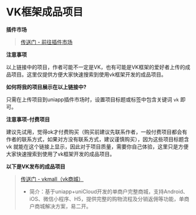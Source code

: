 # VK框架成品项目

**插件市场**

> [传送门 - 前往插件市场](https://ext.dcloud.net.cn/search?q=vk&orderBy=UpdatedDate&cat1=7&cat2=72)

**注意事项**

以上链接中的项目，作者可能不一定是VK，也有可能是VK框架的爱好者上传的成品项目。这里仅提供方便大家快速搜索到使用vk框架开发的成品项目。

**如何将我的项目展示在以上链接中?**

只需在上传项目到uniapp插件市场时，设置项目标题或标签中包含关键词 `vk` 即可。

**注意事项-付费项目**

建议先试用，觉得ok才付费购买（购买前建议先联系作者，一般付费项目都会有作者的联系方式，如果对方没有联系方式，建议谨慎购买），因为这些项目标题含 vk 就能在这个链接上显示，因此对于项目质量，需要你自己体验，这里只是方便大家快速搜索到使用了vk框架开发的成品项目。

**以下是VK发布的成品项目**

> [传送门 - vkmall（vk商城）](https://ext.dcloud.net.cn/plugin?id=9502)
> * 简介：基于uniapp+uniCloud开发的单商户完整商城，支持Android、iOS、微信小程序、H5，提供完整的购物流程及分销返佣等功能，单商户商城解决方案，易二开。

